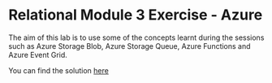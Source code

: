 # Relational Module 3 Exercise - Azure
The aim of this lab is to use some of the concepts learnt during the sessions such as Azure Storage Blob, Azure Storage Queue, Azure Functions and Azure Event Grid.

You can find the solution [here](https://github.com/monicacrespo/bootcamp-backend-student-azure)
